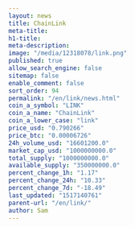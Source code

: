 ```yaml
---
layout: news
title: ChainLink
meta-title: 
h1-title: 
meta-description: 
image: "/media/12318078/link.png"
published: true
allow_search_engine: false
sitemap: false
enable_comment: false
sort_order: 94
permalink: "/en/link/news.html"
coin_a_symbol: "LINK"
coin_a_name: "ChainLink"
coin_a_lower_case: "link"
price_usd: "0.790266"
price_btc: "0.00006726"
24h_volume_usd: "16601200.0"
market_cap_usd: "1000000000.0"
total_supply: "1000000000.0"
available_supply: "350000000.0"
percent_change_1h: "1.17"
percent_change_24h: "10.33"
percent_change_7d: "-18.49"
last_updated: "1517140761"
parent-url: "/en/link/"
author: Sam
---
```


